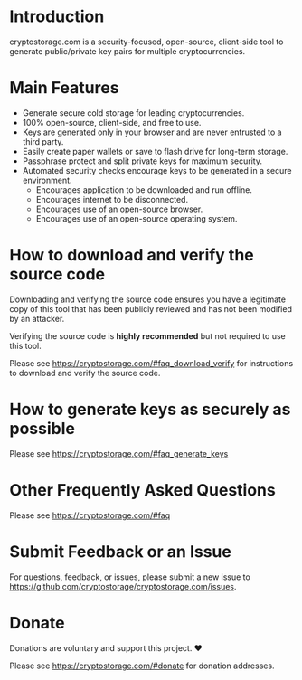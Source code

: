 # Introduction
cryptostorage.com is a security-focused, open-source, client-side tool to generate public/private key pairs for multiple cryptocurrencies.

# Main Features
- Generate secure cold storage for leading cryptocurrencies.
- 100% open-source, client-side, and free to use.
- Keys are generated only in your browser and are never entrusted to a third party.
- Easily create paper wallets or save to flash drive for long-term storage.
- Passphrase protect and split private keys for maximum security.
- Automated security checks encourage keys to be generated in a secure environment.
	- Encourages application to be downloaded and run offline.
	- Encourages internet to be disconnected.
	- Encourages use of an open-source browser.
	- Encourages use of an open-source operating system.

# How to download and verify the source code
Downloading and verifying the source code ensures you have a legitimate copy of this tool that has been publicly reviewed and has not been modified by an attacker.

Verifying the source code is **highly recommended** but not required to use this tool.

Please see https://cryptostorage.com/#faq_download_verify for instructions to download and verify the source code.

# How to generate keys as securely as possible
Please see https://cryptostorage.com/#faq_generate_keys

# Other Frequently Asked Questions
Please see https://cryptostorage.com/#faq

# Submit Feedback or an Issue
For questions, feedback, or issues, please submit a new issue to https://github.com/cryptostorage/cryptostorage.com/issues.

# Donate
Donations are voluntary and support this project. ❤️

Please see https://cryptostorage.com/#donate for donation addresses.
